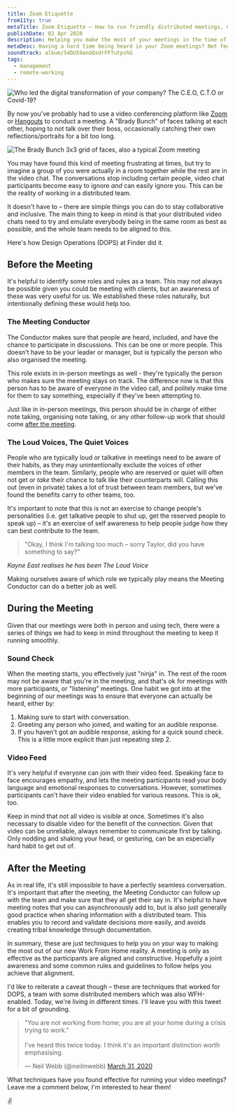 ```yaml
---
title: Zoom Etiquette
from11ty: true
metaTitle: Zoom Etiquette – How to run friendly distributed meetings, COVID-19 and beyond
publishDate: 02 Apr 2020
description: Helping you make the most of your meetings in the time of COVID-19. How the DOPS team ran effective and inclusive meetings online, with a distributed crew.
metaDesc: Having a hard time being heard in your Zoom meetings? Not feeling the vibe from your Brady Bunch? How the Design Operations team at Finder ran effective and inclusive meetings over video conference calls, with a distributed crew.
soundtrack: album/54DU59anGQsdrFP7utpshG
tags:
  - management
  - remote-working
---
```


![Who led the digital transformation of your company? The C.E.O, C.T.O or Covid-19?](/assets/blog/zoom-etiquette/digital_transformation_covid.jpg "Be honest. Image from somewhere on twitter, if you know the original source please let me know.")

By now you've probably had to use a video conferencing platform like <a href="https://zoom.us" target="_blank">Zoom</a> or <a href="https://hangouts.google.com/" target="_blank">Hangouts</a> to conduct a meeting. A "Brady Bunch" of faces talking at each other, hoping to not talk over their boss, occasionally catching their own reflections/portraits for a bit too long.

![The Brady Bunch 3x3 grid of faces, also a typical Zoom meeting](/assets/blog/zoom-etiquette/The_Brady_Bunch.jpg "Your meeting, probably. Image from the Brady Bunch Wikipedia page.")

You may have found this kind of meeting frustrating at times, but try to imagine a group of you were actually in a room together while the rest are in the video chat. The conversations stop including certain people, video chat participants become easy to ignore _and_ can easily ignore you. This can be the reality of working in a distributed team.

It doesn't have to – there are simple things you can do to stay collaborative and inclusive. The main thing to keep in mind is that your distributed video chats need to try and emulate everybody being in the same room as best as possible, and the whole team needs to be aligned to this.

Here's how Design Operations (DOPS) at Finder did it.

## Before the Meeting
It's helpful to identify some roles and rules as a team. This may not always be possible given you could be meeting with clients, but an awareness of these was very useful for us. We established these roles naturally, but intentionally defining these would help too.

### The Meeting Conductor
The Conductor makes sure that people are heard, included, and have the chance to participate in discussions. This can be one or more people. This doesn't have to be your leader or manager, but is typically the person who also organised the meeting.

This role exists in in-person meetings as well - they're typically the person who makes sure the meeting stays on track. The difference now is that this person has to be aware of everyone in the video call, and politely make time for them to say something, especially if they've been attempting to.

Just like in in-person meetings, this person should be in charge of either note taking, organising note taking, or any other follow-up work that should come [after the meeting](#heading-after-the-meeting).

### The Loud Voices, The Quiet Voices
People who are typically loud or talkative in meetings need to be aware of their habits, as they may unintentionally exclude the voices of other members in the team. Similarly, people who are reserved or quiet will often not get _or take_ their chance to talk like their counterparts will. Calling this out (even in private) takes a lot of trust between team members, but we've found the benefits carry to other teams, too.

It's important to note that this is not an exercise to change people's personalities (i.e. get talkative people to shut up, get the reserved people to speak up) – it's an exercise of self awareness to help people judge how they can best contribute to the team.

> "Okay, I think I'm talking too much – sorry Taylor, did you have something to say?"

_Kayne East realises he has been The Loud Voice_

Making ourselves aware of which role we typically play means the Meeting Conductor can do a better job as well. 

## During the Meeting
Given that our meetings were both in person and using tech, there were a series of things we had to keep in mind throughout the meeting to keep it running smoothly.

### Sound Check
When the meeting starts, you effectively just "ninja" in. The rest of the room may not be aware that you're in the meeting, and that's ok for meetings with more participants, or "listening" meetings. One habit we got into at the beginning of our meetings was to ensure that everyone can actually be heard, either by:
1. Making sure to start with conversation.
2. Greeting any person who joined, and waiting for an audible response.
3. If you haven't got an audible response, asking for a quick sound check. This is a little more explicit than just repeating step 2.

### Video Feed
It's very helpful if everyone can join with their video feed. Speaking face to face encourages empathy, and lets the meeting participants read your body language and emotional responses to conversations. However, sometimes participants can't have their video enabled for various reasons. This is ok, too.

Keep in mind that not all video is visible at once. Sometimes it's also necessary to disable video for the benefit of the connection.  Given that video can be unreliable, always remember to communicate first by talking. Only nodding and shaking your head, or gesturing, can be an especially hard habit to get out of.

## After the Meeting
As in real life, it's still impossible to have a perfectly seamless conversation. It's important that after the meeting, the Meeting Conductor can follow up with the team and make sure that they all get their say in. It's helpful to have meeting notes that you can asynchronously add to, but is also just generally good practice when sharing information with a distributed team. This enables you to record and validate decisions more easily, and avoids creating tribal knowledge through documentation.

In summary, these are just techniques to help you on your way to making the most out of our new Work From Home reality. A meeting is only as effective as the participants are aligned and constructive. Hopefully a joint awareness and some common rules and guidelines to follow helps you achieve that alignment. 

I'd like to reiterate a caveat though – these are techniques that worked for DOPS, a team with some distributed members which was also WFH-enabled. Today, we're living in different times. I'll leave you with this tweet for a bit of grounding. 

<blockquote class="twitter-tweet"><p lang="en" dir="ltr">&quot;You are not working from home; you are at your home during a crisis trying to work.&quot;<br><br>I&#39;ve heard this twice today. I think it&#39;s an important distinction worth emphasising.</p>&mdash; Neil Webb (@neilmwebb) <a href="https://twitter.com/neilmwebb/status/1245012958415073282?ref_src=twsrc%5Etfw">March 31, 2020</a></blockquote> <script async src="https://platform.twitter.com/widgets.js" charset="utf-8"></script> 

What techniques have you found effective for running your video meetings? Leave me a comment below, I'm interested to hear them!

✌️